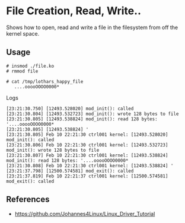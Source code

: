 # File Creation, Read, Write..

Shows how to open, read and write a file in the filesystem from off
the kernel space.  

## Usage

```
# insmod ./file.ko
# rmmod file

# cat /tmp/lothars_happy_file
   ....ooooOOOO0000*
```
Logs  
```
[23:21:30.750] [12493.528020] mod_init(): called
[23:21:30.804] [12493.532723] mod_init(): wrote 128 bytes to file
[23:21:30.805] [12493.538824] mod_init(): read 128 bytes: '....ooooOOOO0000*
[23:21:30.805] [12493.538824] '
[23:21:30.805] Feb 10 22:21:30 ctrl001 kernel: [12493.528020] mod_init(): called
[23:21:30.806] Feb 10 22:21:30 ctrl001 kernel: [12493.532723] mod_init(): wrote 128 bytes to file
[23:21:30.807] Feb 10 22:21:30 ctrl001 kernel: [12493.538824] mod_init(): read 128 bytes: '....ooooOOOO0000*
[23:21:30.808] Feb 10 22:21:30 ctrl001 kernel: [12493.538824] '
[23:21:37.798] [12500.574581] mod_exit(): called
[23:21:37.819] Feb 10 22:21:37 ctrl001 kernel: [12500.574581] mod_exit(): called
```

## References
- https://github.com/Johannes4Linux/Linux_Driver_Tutorial
